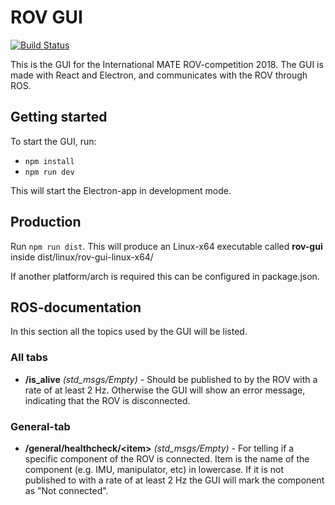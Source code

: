 # ROV GUI
[![Build Status](https://travis-ci.org/vortexntnu/rov-gui.svg?branch=master)](https://travis-ci.org/vortexntnu/rov-gui)

This is the GUI for the International MATE ROV-competition 2018.
The GUI is made with React and Electron, and communicates with the ROV through ROS.

## Getting started
To start the GUI, run:
* `npm install`
* `npm run dev`

This will start the Electron-app in development mode.

## Production
Run `npm run dist`.
This will produce an Linux-x64 executable called __rov-gui__ inside dist/linux/rov-gui-linux-x64/

If another platform/arch is required this can be configured in package.json.


## ROS-documentation
In this section all the topics used by the GUI will be listed.

### All tabs
* __/is_alive__ _(std_msgs/Empty)_ - Should be published to by the ROV with a rate of at least 2 Hz. Otherwise the GUI will show an error message, indicating that the ROV is disconnected.

### General-tab
* __/general/healthcheck/\<item>__ _(std_msgs/Empty)_ - For telling if a specific component of the ROV is connected. Item is the name of the component (e.g. IMU, manipulator, etc) in lowercase. If it is not published to with a rate of at least 2 Hz the GUI will mark the component as "Not connected".